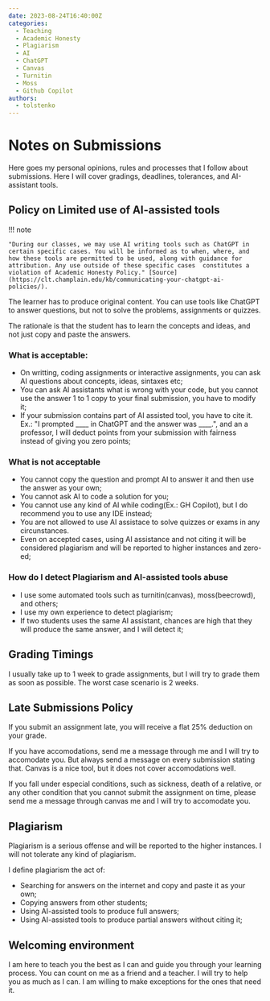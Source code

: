 ```yaml
---
date: 2023-08-24T16:40:00Z
categories:
  - Teaching
  - Academic Honesty
  - Plagiarism
  - AI
  - ChatGPT
  - Canvas
  - Turnitin
  - Moss
  - Github Copilot
authors:
  - tolstenko
---
```


# Notes on Submissions

Here goes my personal opinions, rules and processes that I follow about submissions. Here I will cover gradings, deadlines, tolerances, and AI-assistant tools.

## Policy on Limited use of AI-assisted tools 

!!! note

    "During our classes, we may use AI writing tools such as ChatGPT in certain specific cases. You will be informed as to when, where, and how these tools are permitted to be used, along with guidance for attribution. Any use outside of these specific cases  constitutes a violation of Academic Honesty Policy." [Source](https://clt.champlain.edu/kb/communicating-your-chatgpt-ai-policies/).

The learner has to produce original content. You can use tools like ChatGPT to answer questions, but not to solve the problems, assignments or quizzes.

The rationale is that the student has to learn the concepts and ideas, and not just copy and paste the answers.

### What is acceptable:

- On writting, coding assignments or interactive assignments, you can ask AI questions about concepts, ideas, sintaxes etc;
- You can ask AI assistants what is wrong with your code, but you cannot use the answer 1 to 1 copy to your final submission, you have to modify it;
- If your submission contains part of AI assisted tool, you have to cite it. Ex.: "I prompted ____ in ChatGPT and the answer was ____.", and an a professor, I will deduct points from your submission with fairness instead of giving you zero points;

### What is not acceptable

- You cannot copy the question and prompt AI to answer it and then use the answer as your own;
- You cannot ask AI to code a solution for you;
- You cannot use any kind of AI while coding(Ex.: GH Copilot), but I do recommend you to use any IDE instead;
- You are not allowed to use AI assistace to solve quizzes or exams in any circunstances.
- Even on accepted cases, using AI assistance and not citing it will be considered plagiarism and will be reported to higher instances and zero-ed;

### How do I detect Plagiarism and AI-assisted tools abuse

- I use some automated tools such as turnitin(canvas), moss(beecrowd), and others;
- I use my own experience to detect plagiarism;
- If two students uses the same AI assistant, chances are high that they will produce the same answer, and I will detect it;

## Grading Timings

I usually take up to 1 week to grade assignments, but I will try to grade them as soon as possible. The worst case scenario is 2 weeks.

## Late Submissions Policy

If you submit an assignment late, you will receive a flat 25% deduction on your grade.

If you have accomodations, send me a message through me and I will try to accomodate you. But always send a message on every submission stating that. Canvas is a nice tool, but it does not cover accomodations well.

If you fall under especial conditions, such as sickness, death of a relative, or any other condition that you cannot submit the assignment on time, please send me a message through canvas me and I will try to accomodate you.

## Plagiarism

Plagiarism is a serious offense and will be reported to the higher instances. I will not tolerate any kind of plagiarism.

I define plagiarism the act of:

- Searching for answers on the internet and copy and paste it as your own;
- Copying answers from other students;
- Using AI-assisted tools to produce full answers;
- Using AI-assisted tools to produce partial answers without citing it;

## Welcoming environment

I am here to teach you the best as I can and guide you through your learning process. You can count on me as a friend and a teacher. I will try to help you as much as I can. I am willing to make exceptions for the ones that need it.